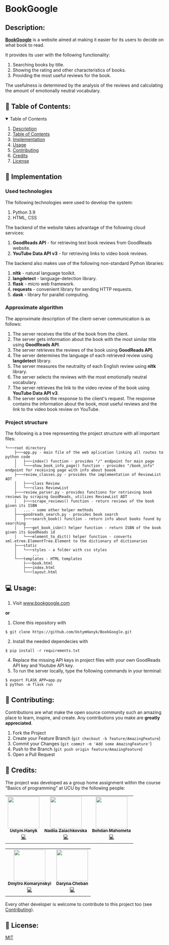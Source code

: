 # BookGoogle

## Description: 
**<a href="">BookGoogle</a>** is a website aimed at making it easier for its users to decide on what book to read.

It provides its user with the following functionality:
1) Searching books by title.
2) Showing the rating and other characteristics of books.
3) Providing the most useful reviews for the book. 

The usefulness is determined by the analysis of the reviews and calculating the amount of emotionally neutral vocabulary.

## :bookmark_tabs: Table of Contents:
<details open="open">
  <summary>Table of Contents</summary>
  <ol>
    <li>
      <a href="#description">Description</a>
    </li>
    <li>
      <a href="#bookmark_tabs-table-of-contents">Table of Contents</a>
    </li>
    <li><a href="#wrench-implementation">Implementation</a></li>
    <li><a href="#-usage">Usage</a></li>
    <li><a href="#memo-contributing">Contributing</a></li>
    <li><a href="#busts_in_silhouette-credits">Credits</a></li>
    <li><a href="#closed_lock_with_key-license">License</a></li>
  </ol>
</details>

## :wrench: Implementation
### Used technologies
The following technologies were used to develop the system:
1) Python 3.9
2) HTML, CSS

The backend of the website takes advantage of the following cloud services:
1) **GoodReads API** - for retrieving text book reviews from GoodReads website.
2) **YouTube Data API v3** - for retrieving links to video book reviews.

The backend also makes use of the following non-standard Python libraries:
1) **nltk** - natural language toolkit.
2) **langdetect** - language-detection library.
3) **flask** - micro web framework.
4) **requests** - convenient library for sending HTTP requests.
5) **dask** - library for parallel computing.

### Approximate algorithm
The approximate description of the client-server communication is as follows:
1) The server receives the title of the book from the client.
2) The server gets information about the book with the most similar title using **GoodReads API**.
3) The server retrieves the reviews of the book using **GoodReads API**.
4) The server determines the language of each retrieved review using **langdetect** library. 
5) The server measures the neutrality of each English review using **nltk** library.
6) The server selects the reviews with the most emotionally neutral vocabulary.
7) The server retrieves the link to the video review of the book using **YouTube Data API v3**.
8) The server sends the response to the client's request. The response contains the information about the book, most useful reviews and the link to the video book review on YouTube.

### Project structure
The following is a tree representing the project structure with all important files:
```
└───root directory
    ├───app.py - main file of the web aplication linking all routes to python code
    │   ├───index() function - provides "/" endpoint for main page
    │   └───show_book_info_page() function - provides "/book_info" endpoint for receiving page with info about boook
    ├───review_classes.py - provides the implementation of ReviewList ADT
    │   ├───class Review
    │   └───class ReviewList
    ├───review_parser.py - provides functions for retrieving book reviews by scraping GoodReads, utilizes ReviewList ADT
    │   ├───scrape_reviews() function - return reviews of the book given its ISBN
    │   ... - some other helper methods
    ├───goodreads_search.py - provides book search
    │   ├───search_book() function - return info about books found by searching
    │   ├───get_book_isbn() helper function - return ISBN of the book given its GoodReads id
    │   └───element_to_dict() helper function - converts xml.etree.ElementTree.Element to the dictionary of dictionaries
    ├───static
    │   └───styles - a folder with css styles
    │       ...
    └───templates - HTML templates
        ├───book.html
        ├───index.html
        └───layout.html
```

## 💻 Usage: 

1) Visit <a href="">www.bookgoogle.com</a>

**or**

1) Clone this repository with 
```shell
$ git clone https://github.com/UstymHanyk/BookGoogle.git
```
2) Install the needed dependecies with 
```shell
$ pip install -r requirements.txt
```
4) Replace the missing API keys in project files with your own GoodReads API key and Youtube API key.
5) To run the server locally, type the following commands in your terminal:
```shell
$ export FLASK_APP=app.py
$ python -m flask run
```

## :memo: Contributing: 

Contributions are what make the open source community such an amazing place to learn, inspire, and create. Any contributions you make are **greatly appreciated**.

1. Fork the Project
2. Create your Feature Branch (`git checkout -b feature/AmazingFeature`)
3. Commit your Changes (`git commit -m 'Add some AmazingFeature'`)
4. Push to the Branch (`git push origin feature/AmazingFeature`)
5. Open a Pull Request

## :busts_in_silhouette: Credits: 

The project was developed as a group home assignment within the course "Basics of programming" at UCU by the following people:

<!-- ALL-CONTRIBUTORS-LIST:START - Do not remove or modify this section -->
<!-- prettier-ignore-start -->
<!-- markdownlint-disable -->
<table align="center">
  <tr>
    <td align="center"><a href="https://github.com/UstymHanyk/"><img src="https://avatars.githubusercontent.com/u/25267338?v=4" width="100px;" alt=""/><br /><sub><b>Ustym Hanyk</b></sub></a><br /><a href="https://github.com/UstymHanyk/BookGoogle/commits?author=UstymHanyk" title="Code">💻</a></td>
    <td align="center"><a href="https://github.com/sininni"><img src="https://avatars.githubusercontent.com/u/73228110?v=4" width="100px;" alt=""/><br /><sub><b>Nadiia Zaiachkovska</b></sub></a><br /><a href="https://github.com/UstymHanyk/BookGoogle/commits?author=sininni" title="Code">💻</a></td>
    <td align="center"><a href="https://github.com/bogdanmagometa"><img src="https://avatars.githubusercontent.com/u/34510991?v=4" width="100px;" alt=""/><br /><sub><b>Bohdan Mahometa</b></sub></a><br /><a href="https://github.com/UstymHanyk/BookGoogle/commits?author=bogdanmagometa" title="Code">💻</a></td>
  </tr>
</table>
<table align="center">
  <tr >
    <td align="center"><a href="https://github.com/DmytroKomarynskyi"><img src="https://avatars.githubusercontent.com/u/80006043?v=4" width="100px;" alt=""/><br /><sub><b>Dmytro Komarynskyi</b></sub></a><br /><a href="https://github.com/UstymHanyk/BookGoogle/commits?author=DmytroKomarynskyi" title="Code">💻</a></td>
    <td align="center"><a href="https://github.com/orca-acro"><img src="https://avatars.githubusercontent.com/u/73779109?v=4" width="100px;" alt=""/><br /><sub><b>Daryna Cheban</b></sub></a><br /><a href="https://github.com/UstymHanyk/BookGoogle/commits?author=orca-acro" title="Code">💻</a></td>
  </tr>
</table>
<!-- markdownlint-enable -->
<!-- prettier-ignore-end -->

<!-- ALL-CONTRIBUTORS-LIST:END -->

Every other developer is welcome to contribute to this project too (see <a href="#memo-contributing">Contributing</a>).

## :closed_lock_with_key: License:  
[MIT](https://choosealicense.com/licenses/mit/)